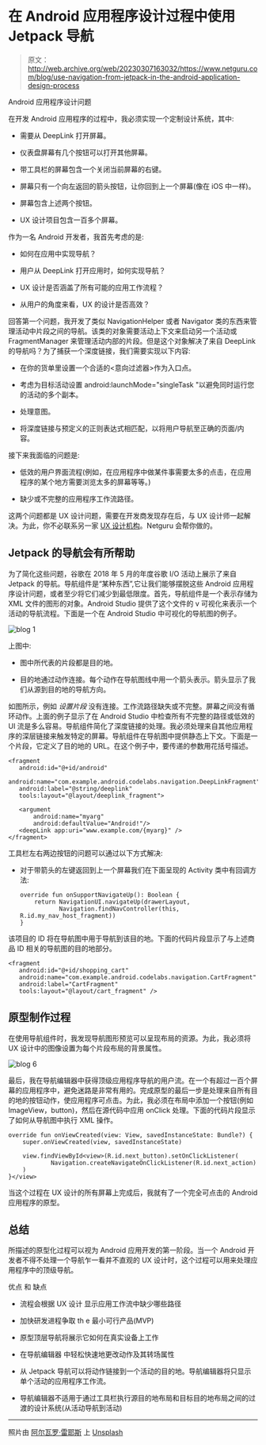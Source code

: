# 在 Android 应用程序设计过程中使用 Jetpack 导航

> 原文：<http://web.archive.org/web/20230307163032/https://www.netguru.com/blog/use-navigation-from-jetpack-in-the-android-application-design-process>

 Android 应用程序设计问题

在开发 Android 应用程序的过程中，我必须实现一个定制设计系统，其中:

*   需要从 DeepLink 打开屏幕。

*   仪表盘屏幕有几个按钮可以打开其他屏幕。

*   带工具栏的屏幕包含一个关闭当前屏幕的右键。

*   屏幕只有一个向左返回的箭头按钮，让你回到上一个屏幕(像在 iOS 中一样)。

*   屏幕包含上述两个按钮。

*   UX 设计项目包含一百多个屏幕。

作为一名 Android 开发者，我首先考虑的是:

*   如何在应用中实现导航？

*   用户从 DeepLink 打开应用时，如何实现导航？

*   UX 设计是否涵盖了所有可能的应用工作流程？

*   从用户的角度来看，UX 的设计是否高效？

回答第一个问题，我开发了类似 NavigationHelper 或者 Navigator 类的东西来管理活动中片段之间的导航。该类的对象需要活动上下文来启动另一个活动或 FragmentManager 来管理活动内部的片段。但是这个对象解决了来自 DeepLink 的导航吗？为了捕获一个深度链接，我们需要实现以下内容:

*   在你的货单里设置一个合适的<意向过滤器>作为入口点。

*   考虑为目标活动设置 android:launchMode="singleTask "以避免同时运行您的活动的多个副本。

*   处理意图。

*   将深度链接与预定义的正则表达式相匹配，以将用户导航至正确的页面/内容。

接下来我面临的问题是:

*   低效的用户界面流程(例如，在应用程序中做某件事需要太多的点击，在应用程序的某个地方需要浏览太多的屏幕等等。)

*   缺少或不完整的应用程序工作流路径。

这两个问题都是 UX 设计问题，需要在开发商发现存在后，与 UX 设计师一起解决。为此，你不必联系另一家 [UX 设计机构](/web/20221004133318/https://www.netguru.com/services/ux-design)。Netguru 会帮你做的。

## Jetpack 的导航会有所帮助

为了简化这些问题，谷歌在 2018 年 5 月的年度谷歌 I/O 活动上展示了来自 Jetpack 的导航。导航组件是“某种东西”,它让我们能够摆脱这些 Android 应用程序设计问题，或者至少将它们减少到最低限度。首先，导航组件是一个表示存储为 XML 文件的图形的对象。Android Studio 提供了这个文件的 v 可视化来表示一个活动的导航流程。下面是一个在 Android Studio 中可视化的导航图的例子。

![blog 1](img/8d130996fafef300da159121fdd6944a.png)

上图中:

*   图中所代表的片段都是目的地。

*   目的地通过动作连接。每个动作在导航图线中用一个箭头表示。箭头显示了我们从源到目的地的导航方向。

如图所示，例如 *设置片段* 没有连接。工作流路径缺失或不完整。屏幕之间没有循环动作。上面的例子显示了在 Android Studio 中检查所有不完整的路径或低效的 UI 流是多么容易。导航组件简化了深度链接的处理。我必须处理来自其他应用程序的深层链接来触发特定的屏幕。导航组件在导航图中提供静态上下文。下面是一个片段，它定义了目的地的 URL。在这个例子中，要传递的参数用花括号描述。

```
<fragment
   android:id="@+id/android"
   android:name="com.example.android.codelabs.navigation.DeepLinkFragment"
   android:label="@string/deeplink"
   tools:layout="@layout/deeplink_fragment">

   <argument
       android:name="myarg"
       android:defaultValue="Android!"/>
   <deepLink app:uri="www.example.com/{myarg}" />
</fragment>
```

工具栏左右两边按钮的问题可以通过以下方式解决:

*   对于带箭头的左键返回到上一个屏幕我们在下面呈现的 Activity 类中有回调方法:

    ```
    override fun onSupportNavigateUp(): Boolean {
        return NavigationUI.navigateUp(drawerLayout,
               Navigation.findNavController(this, R.id.my_nav_host_fragment))
    } 
    ```

该项目的 ID 将在导航图中用于导航到该目的地。下面的代码片段显示了与上述商品 ID 相关的导航图的目的地部分。

```
<fragment
   android:id="@+id/shopping_cart"
   android:name="com.example.android.codelabs.navigation.CartFragment"
   android:label="CartFragment"
   tools:layout="@layout/cart_fragment" />
```

## 原型制作过程

在使用导航组件时，我发现导航图形预览可以呈现布局的资源。为此，我必须将 UX 设计中的图像设置为每个片段布局的背景属性。



![blog 6](img/b73db4c9432d2bb4458d71ca0d45de9f.png)

最后，我在导航编辑器中获得顶级应用程序导航的用户流。在一个有超过一百个屏幕的应用程序中，避免迷路是非常有用的。完成原型的最后一步是处理来自所有目的地的按钮动作，使应用程序可点击。为此，我必须在布局中添加一个按钮(例如 ImageView，button)，然后在源代码中应用 onClick 处理。下面的代码片段显示了如何从导航图中执行 XML 操作。

```
override fun onViewCreated(view: View, savedInstanceState: Bundle?) {
    super.onViewCreated(view, savedInstanceState)

    view.findViewById<view>(R.id.next_button).setOnClickListener(
            Navigation.createNavigateOnClickListener(R.id.next_action)
    )
}</view> 
```

当这个过程在 UX 设计的所有屏幕上完成后，我就有了一个完全可点击的 Android 应用程序的原型。

## 总结

所描述的原型化过程可以视为 Android 应用开发的第一阶段。当一个 Android 开发者不得不处理一个导航乍一看并不直观的 UX 设计时，这个过程可以用来处理应用程序中的顶级导航。

优点 和 缺点

*   流程会根据 UX 设计 显示应用工作流中缺少哪些路径
*   加快研发进程争取 th e 最小可行产品(MVP)
*   原型顶层导航将展示它如何在真实设备上工作
*   在导航编辑器 中轻松快速地更改动作及其转场属性

*   从 Jetpack 导航可以将动作链接到一个活动的目的地。导航编辑器将只显示单个活动的应用程序工作流。
*   导航编辑器不适用于通过工具栏执行源目的地布局和目标目的地布局之间的过渡的设计系统(从活动导航到活动)

* * *

照片由 [阿尔瓦罗·雷耶斯](http://web.archive.org/web/20221004133318/https://unsplash.com/photos/qWwpHwip31M?utm_source=unsplash&utm_medium=referral&utm_content=creditCopyText) 上 [Unsplash](http://web.archive.org/web/20221004133318/https://unsplash.com/?utm_source=unsplash&utm_medium=referral&utm_content=creditCopyText)